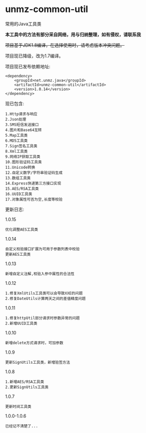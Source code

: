 # unmz-common-util
常用的Java工具类

**本工具中的方法有部分采自网络，用与归纳整理，如有侵权，请联系我**

~~项目基于JDK1.8编译，在选择使用时，请考虑版本冲突问题。~~


项目现已降级，改为1.7编译。


项目现已发布依赖地址:

    <dependency>
        <groupId>net.unmz.java</groupId>
        <artifactId>unmz-common-util</artifactId>
        <version>1.0.14</version>
    </dependency>

现已包含:

    1.Http请求与响应
    2.Json处理
    3.SMS短信发送接口
    4.图片和Base64互转
    5.Map工具类
    6.MD5工具类
    7.Sign签名工具类
    8.Xml工具类
    9.网络IP获取工具类
    10.图形验证码工具类
    11.Unicode转换
    12.自定义数字/字符串验证码生成
    13.数组工具类
    14.Express快递第三方接口实现
    15.AES/RSA工具类
    16.UUID工具类
    17.对象属性可否为空,长度等校验

更新日志:

1.0.15

    优化调整AES工具类


1.0.14

    自定义校验接口扩展为可用于参数列表中校验
    更新AES工具类
    

1.0.13

    新增自定义注解,校验入参中属性的合法性


1.0.12

    1.修复XmlUtils工具类可以会导致XXE的问题
    2.修复DateUtils计算两天之间的差值精度问题

1.0.11

    1.修复httpUtil部分请求时参数异常的问题
    2.新增UUID工具类


1.0.10
    
    新增delete方式请求时，可加参数
        
1.0.9
    
    更新SignUtils工具类，新增验签方法

1.0.8

    1.新增AES/RSA工具类
    2.更新SignUtils工具类
    
1.0.7
    
    更新时间工具类
    
1.0.0-1.0.6

    已经记不清楚了...